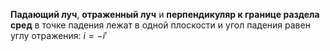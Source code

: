 **Падающий луч**, **отраженный луч** и **перпендикуляр к границе раздела сред** в точке падения лежат в одной плоскости и угол падения равен углу отражения: $i = -i'$